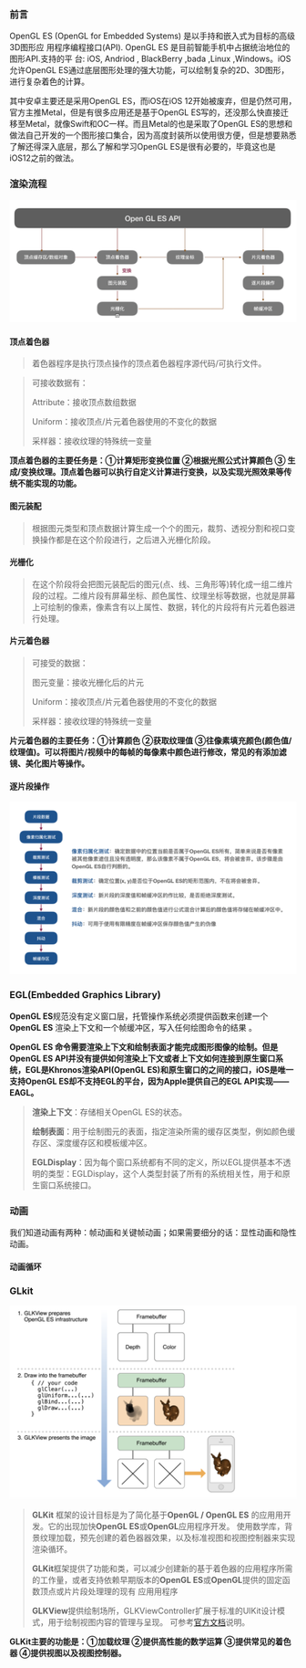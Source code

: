 ### 前言

OpenGL ES (OpenGL for Embedded Systems) 是以手持和嵌入式为目标的高级3D图形应
用程序编程接口(API). OpenGL ES 是⽬前智能手机中占据统治地位的图形API.⽀持的平
台: iOS, Andriod , BlackBerry ,bada ,Linux ,Windows。iOS 允许OpenGL ES通过底层图形处理的强大功能，可以绘制复杂的2D、3D图形，进行复杂着色的计算。

其中安卓主要还是采用OpenGL ES，而iOS在iOS 12开始被废弃，但是仍然可用，官方主推Metal，但是有很多应用还是基于OpenGL ES写的，还没那么快直接迁移至Metal，就像Swift和OC一样。而且Metal的也是采取了OpenGL ES的思想和做法自己开发的一个图形接口集合，因为高度封装所以使用很方便，但是想要熟悉了解还得深入底层，那么了解和学习OpenGL ES是很有必要的，毕竟这也是iOS12之前的做法。



### 渲染流程

![渲染流程图](https://github.com/oymuzi/OpenGLDocs/raw/master/Resources/OpenGL%20ES%E5%9B%BE%E5%BD%A2%E7%AE%A1%E7%BA%BF.png)

#### 顶点着色器

> 着色器程序是执行顶点操作的顶点着色器程序源代码/可执行文件。

> 可接收数据有：
>
> Attribute：接收顶点数组数据
>
> Uniform：接收顶点/片元着色器使用的不变化的数据
>
> 采样器：接收纹理的特殊统一变量



**顶点着色器的主要任务是：①计算矩形变换位置  ②根据光照公式计算颜色  ③ 生成/变换纹理。顶点着色器可以执行自定义计算进行变换，以及实现光照效果等传统不能实现的功能。**



#### 图元装配

> 根据图元类型和顶点数据计算生成一个个的图元，裁剪、透视分割和视口变换操作都是在这个阶段进行，之后进入光栅化阶段。



#### 光栅化

> 在这个阶段将会把图元装配后的图元(点、线、三角形等)转化成一组二维片段的过程。二维片段有屏幕坐标、颜色属性、纹理坐标等数据，也就是屏幕上可绘制的像素，像素含有以上属性、数据，转化的片段将有片元着色器进行处理。



#### 片元着色器

> 可接受的数据：
>
> 图元变量：接收光栅化后的片元
>
> Uniform：接收顶点/片元着色器使用的不变化的数据
>
> 采样器：接收纹理的特殊统一变量



**片元着色器的主要任务：①计算颜色  ②获取纹理值  ③往像素填充颜色(颜色值/纹理值)。可以将图片/视频中的每帧的每像素中颜色进行修改，常见的有添加滤镜、美化图片等操作。**



#### 逐片段操作

![](https://github.com/oymuzi/OpenGLDocs/raw/master/Resources/OpenGLES逐片段操作.png)



### EGL(Embedded Graphics Library)

**OpenGL ES**规范没有定义窗口层，托管操作系统必须提供函数来创建一个**OpenGL ES** 渲染上下文和一个帧缓冲区，写入任何绘图命令的结果 。

**OpenGL ES 命令需要渲染上下文和绘制表面才能完成图形图像的绘制。但是OpenGL ES API并没有提供如何渲染上下文或者上下文如何连接到原生窗口系统，EGL是Khronos渲染API(OpenGL ES)和原生窗口的之间的接口，iOS是唯一支持OpenGL ES却不支持EGL的平台，因为Apple提供自己的EGL API实现——  EAGL。**

> **渲染上下文**：存储相关OpenGL ES的状态。
>
> **绘制表面**：用于绘制图元的表面，指定渲染所需的缓存区类型，例如颜色缓存区、深度缓存区和模板缓冲区。
>
> **EGLDisplay**：因为每个窗口系统都有不同的定义，所以EGL提供基本不透明的类型：EGLDisplay，这个人类型封装了所有的系统相关性，用于和原生窗口系统接口。



### 动画

我们知道动画有两种：帧动画和关键帧动画；如果需要细分的话：显性动画和隐性动画。

#### 动画循环



### GLkit

![](https://github.com/oymuzi/OpenGLDocs/raw/master/Resources/OpenGLES通过GLKit渲染过程.png)

> **GLKit** 框架的设计目标是为了简化基于**OpenGL / OpenGL ES** 的应⽤用开发。它的出现加快**OpenGL ES**或**OpenGL**应用程序开发。 使⽤数学库，背景纹理加载，预先创建的着色器器效果，以及标准视图和视图控制器来实现渲染循环。
>
> **GLKit**框架提供了功能和类，可以减少创建新的基于着⾊器的应用程序所需的工作量，或者⽀持依赖早期版本的**OpenGL ES**或**OpenGL**提供的固定函数顶点或⽚片段处理理的现有 应⽤用程序
>
> **GLKView**提供绘制场所，GLKViewController扩展于标准的UIKit设计模式，用于绘制视图内容的管理与呈现。 可参考[官方文档](<https://developer.apple.com/library/archive/documentation/3DDrawing/Conceptual/OpenGLES_ProgrammingGuide/DrawingWithOpenGLES/DrawingWithOpenGLES.html#//apple_ref/doc/uid/TP40008793-CH503-SW1>)说明。

**GLKit主要的功能是：①加载纹理 ②提供高性能的数学运算 ③提供常见的着色器 ④提供视图以及视图控制器。**



